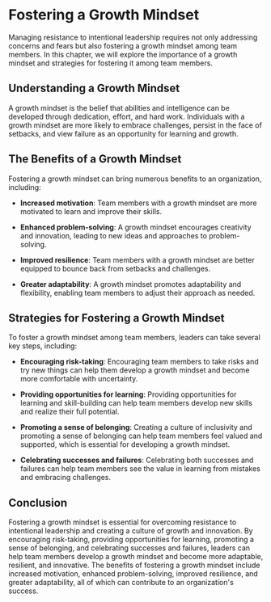 Fostering a Growth Mindset
====================================================================================

Managing resistance to intentional leadership requires not only addressing concerns and fears but also fostering a growth mindset among team members. In this chapter, we will explore the importance of a growth mindset and strategies for fostering it among team members.

Understanding a Growth Mindset
------------------------------

A growth mindset is the belief that abilities and intelligence can be developed through dedication, effort, and hard work. Individuals with a growth mindset are more likely to embrace challenges, persist in the face of setbacks, and view failure as an opportunity for learning and growth.

The Benefits of a Growth Mindset
--------------------------------

Fostering a growth mindset can bring numerous benefits to an organization, including:

* **Increased motivation**: Team members with a growth mindset are more motivated to learn and improve their skills.

* **Enhanced problem-solving**: A growth mindset encourages creativity and innovation, leading to new ideas and approaches to problem-solving.

* **Improved resilience**: Team members with a growth mindset are better equipped to bounce back from setbacks and challenges.

* **Greater adaptability**: A growth mindset promotes adaptability and flexibility, enabling team members to adjust their approach as needed.

Strategies for Fostering a Growth Mindset
-----------------------------------------

To foster a growth mindset among team members, leaders can take several key steps, including:

* **Encouraging risk-taking**: Encouraging team members to take risks and try new things can help them develop a growth mindset and become more comfortable with uncertainty.

* **Providing opportunities for learning**: Providing opportunities for learning and skill-building can help team members develop new skills and realize their full potential.

* **Promoting a sense of belonging**: Creating a culture of inclusivity and promoting a sense of belonging can help team members feel valued and supported, which is essential for developing a growth mindset.

* **Celebrating successes and failures**: Celebrating both successes and failures can help team members see the value in learning from mistakes and embracing challenges.

Conclusion
----------

Fostering a growth mindset is essential for overcoming resistance to intentional leadership and creating a culture of growth and innovation. By encouraging risk-taking, providing opportunities for learning, promoting a sense of belonging, and celebrating successes and failures, leaders can help team members develop a growth mindset and become more adaptable, resilient, and innovative. The benefits of fostering a growth mindset include increased motivation, enhanced problem-solving, improved resilience, and greater adaptability, all of which can contribute to an organization's success.
